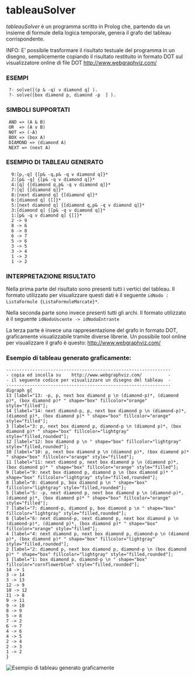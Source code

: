 # tableauSolver

*tableauSolver* è un programma scritto in Prolog che, partendo da un insieme di formule della logica temporale, genera il grafo del tableau corrispondente.

INFO: E' possibile trasformare il risultato testuale del programma in un disegno, semplicemente copiando il risultato restituito in formato DOT sul visualizzatore online di file DOT http://www.webgraphviz.com/


### ESEMPI
````
 ?- solve([(p & -q) v diamond q] ).
 ?- solve([box diamond p, diamond -p  ] ).
````

### SIMBOLI SUPPORTATI
````
 AND => (A & B)
 OR  => (A v B)
 NOT => (-A)
 BOX => (box A) 
 DIAMOND => (diamond A)
 NEXT => (next A)
````

### ESEMPIO DI TABLEAU GENERATO

````
  9:[p,-q] {[p& -q,p& -q v diamond q]}* 
  2:[p& -q] {[p& -q v diamond q]}* 
  4:[q] {[diamond q,p& -q v diamond q]}* 
  7:[q] {[diamond q]}* 
  8:[next diamond q] {[diamond q]}* 
  6:[diamond q] {[]}* 
  5:[next diamond q] {[diamond q,p& -q v diamond q]}* 
  3:[diamond q] {[p& -q v diamond q]}* 
  1:[p& -q v diamond q] {[]}* 
  2 -> 9
  8 -> 6
  6 -> 8
  6 -> 7
  5 -> 6
  3 -> 5
  3 -> 4
  1 -> 3
  1 -> 2
````

### INTERPRETAZIONE RISULTATO
 Nella prima parte del risultato sono presenti tutti i vertici del tableau. Il formato utilizzato per visualizzare questi dati è il seguente `idNodo : ListaFormule {ListaFormuleMarcate}*`.

 Nella seconda parte sono invece presenti tutti gli archi. Il formato utilizzato è il seguente `idNodoUscente -> idNodoEntrante`

  La terza parte è invece una rappresentazione del grafo in formato DOT, graficamente visualizzabile tramite diverse librerie.
  Un possibile tool online per visualizzare il grafo è questo: http://www.webgraphviz.com/
 



### Esempio di tableau generato graficamente:
````
---------------------------------------------------------------
- copia ed incolla su    http://www.webgraphviz.com/          -
- il seguente codice per visualizzare un disegno del tableau  -
---------------------------------------------------------------
digraph g{
13 [label="13: -p, p, next box diamond p \n (diamond-p)*, (diamond p)*, (box diamond p)* " shape="box" fillcolor="orange" style="filled"];
14 [label="14: next diamond-p, p, next box diamond p \n (diamond-p)*, (diamond p)*, (box diamond p)* " shape="box" fillcolor="orange" style="filled"];
3 [label="3: p, next box diamond p, diamond-p \n (diamond p)*, (box diamond p)* " shape="box" fillcolor="lightgray" style="filled,rounded"];
12 [label="12: box diamond p \n " shape="box" fillcolor="lightgray" style="filled,rounded"];
10 [label="10: p, next box diamond p \n (diamond p)*, (box diamond p)* " shape="box" fillcolor="orange" style="filled"];
11 [label="11: next diamond p, next box diamond p \n (diamond p)*, (box diamond p)* " shape="box" fillcolor="orange" style="filled"];
9 [label="9: next box diamond p, diamond p \n (box diamond p)* " shape="box" fillcolor="lightgray" style="filled,rounded"];
8 [label="8: diamond p, box diamond p \n " shape="box" fillcolor="lightgray" style="filled,rounded"];
5 [label="5: -p, next diamond p, next box diamond p \n (diamond-p)*, (diamond p)*, (box diamond p)* " shape="box" fillcolor="orange" style="filled"];
7 [label="7: diamond-p, diamond p, box diamond p \n " shape="box" fillcolor="lightgray" style="filled,rounded"];
6 [label="6: next diamond-p, next diamond p, next box diamond p \n (diamond-p)*, (diamond p)*, (box diamond p)* " shape="box" fillcolor="orange" style="filled"];
4 [label="4: next diamond p, next box diamond p, diamond-p \n (diamond p)*, (box diamond p)* " shape="box" fillcolor="lightgray" style="filled,rounded"];
2 [label="2: diamond p, next box diamond p, diamond-p \n (box diamond p)* " shape="box" fillcolor="lightgray" style="filled,rounded"];
1 [label="1: box diamond p, diamond-p \n " shape="box" fillcolor="cornflowerblue" style="filled,rounded"];
14 -> 1
3 -> 14
3 -> 13
12 -> 9
10 -> 12
11 -> 8
9 -> 11
9 -> 10
8 -> 9
5 -> 8
7 -> 2
6 -> 7
4 -> 6
4 -> 5
2 -> 4
2 -> 3
1 -> 2
}
````

![Esempio di tableau generato graficamente](https://raw.githubusercontent.com/work-out-web/tableauSolver/master/result-example.png)







